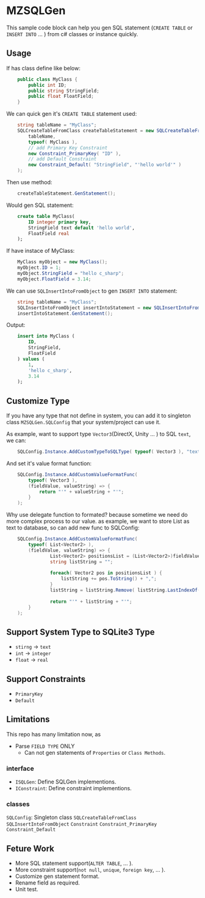 # MZSQLGen #

This sample code block can help you gen SQL statement (`CREATE TABLE` or `INSERT INTO` ... ) from c# classes or instance quickly.

## Usage
If has class define like below:

```c#
    public class MyClass {
        public int ID;
        public string StringField;
        public float FloatField;
    }
```    
    
We can quick gen it's `CREATE TABLE` statement used:

```c#
    string tableName = "MyClass";
    SQLCreateTableFromClass createTableStatement = new SQLCreateTableFromClass( 
        tableName,
        typeof( MyClass ),
        // add Primary Key Constraint
        new Constraint_PrimaryKey( "ID" ),                           
        // add Default Constraint 
        new Constraint_Default( "StringField", "'hello world'" )       
    );
```
                
Then use method: 

```c#    
    createTableStatement.GenStatement();
```    
    
Would gen SQL statement:
    
```sql
    create table MyClass( 
        ID integer primary key,
        StringField text default 'hello world',
        FloatField real
    );
```
    
If have instace of MyClass:

```c#
    MyClass myObject = new MyClass();
    myObject.ID = 1;
    myObject.StringField = "hello c_sharp";
    myObject.FloatField = 3.14;
```

We can use `SQLInsertIntoFromObject` to gen `INSERT INTO` statement:

```c#   
    string tableName = "MyClass";
    SQLInsertIntoFromObject insertIntoStatement = new SQLInsertIntoFromObject( myObject, tableName );
    insertIntoStatement.GenStatement();
```

Output:
   
```sql   
    insert into MyClass (
        ID,
        StringField,
        FloatField
    ) values (
        1,
        'hello c_sharp',
        3.14
    );
```
    
## Customize Type
If you have any type that not define in system, you can add it to singleton class `MZSQLGen.SQLConfig` that your system/project can use it.

As example, want to support type `Vector3`(DirectX, Unity ... ) to SQL `text`, we can:

```c#    
    SQLConfig.Instance.AddCustomTypeToSQLType( typeof( Vector3 ), "text" );
```    

And set it's value format function:

```c#
    SQLConfig.Instance.AddCustomValueFormatFunc( 
        typeof( Vector3 ),
        (fieldValue, valueString) => {
            return "'" + valueString + "'";
        } 
    );
```
    
Why use delegate function to formated? because sometime we need do more complex process to our value. as example, we want to store List<Vector2> as text to database, so can add new func to SQLConfig:

```c#    
    SQLConfig.Instance.AddCustomValueFormatFunc( 
        typeof( List<Vector2> ),
        (fieldValue, valueString) => { 
                List<Vector2> positionsList = (List<Vector2>)fieldValue;
                string listString = "";
    
                foreach( Vector2 pos in positionsList ) {
                    listString += pos.ToString() + ",";
                }
                listString = listString.Remove( listString.LastIndexOf( "," ) );
    
                return "'" + listString + "'";
        }
    );
```
    
## Support System Type to SQLite3 Type
- `stirng`  -> `text`
- `int`     -> `integer`
- `float`   -> `real`

## Support Constraints
- `PrimaryKey`
- `Default`

## Limitations
This repo has many limitation now, as
- Parse `FIELD TYPE` ONLY
    - Can not gen statements of `Properties` or `Class Methods`.

### interface
- `ISQLGen`: Define SQLGen implementions.
- `IConstraint`: Define constraint implementions. 

### classes
`SQLConfig`: Singleton class
`SQLCreateTableFromClass`
`SQLInsertIntoFromObject`
`Constraint`
`Constraint_PrimaryKey`
`Constraint_Default`

## Feture Work
- More SQL statement support(`ALTER TABLE`, ... ).
- More constraint support(`not null`, `unique`, `foreign key`, ... ).
- Customize gen statement format.
- Rename field as required.
- Unit test.
